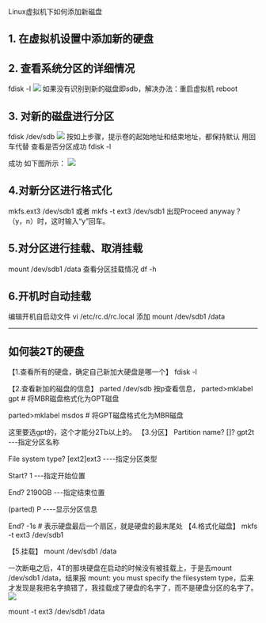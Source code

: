 Linux虚拟机下如何添加新磁盘
## 1. 在虚拟机设置中添加新的硬盘
## 2. 查看系统分区的详细情况
fdisk -l
![](https://sxm-upload.oss-cn-beijing.aliyuncs.com/imgs/be14ea04-cf48-4f69-91bf-6280fb64b108.png)
如果没有识别到新的磁盘即sdb，解决办法：重启虚拟机 reboot
## 3. 对新的磁盘进行分区
fdisk /dev/sdb
![](https://sxm-upload.oss-cn-beijing.aliyuncs.com/imgs/150bf569-d52b-4bd4-a6b1-94a665dd4387.png)
按如上步骤，提示卷的起始地址和结束地址，都保持默认 用回车代替
查看是否分区成功
fdisk -l


成功 如下图所示：
![](https://sxm-upload.oss-cn-beijing.aliyuncs.com/imgs/bbbcbd39-3307-48e7-a6ce-98cc16392fd1.png)


## 4.对新分区进行格式化
mkfs.ext3 /dev/sdb1
或者   mkfs -t ext3 /dev/sdb1
出现Proceed anyway？（y，n）时，这时输入“y”回车。  


## 5.对分区进行挂载、取消挂载
mount /dev/sdb1 /data
查看分区挂载情况
df -h
## 6.开机时自动挂载
编辑开机自启动文件
vi /etc/rc.d/rc.local
添加   mount /dev/sdb1 /data








-----------------------------
## 如何装2T的硬盘
【1.查看所有的硬盘，确定自己新加大硬盘是哪一个】
fdisk -l

【2.查看新加的磁盘的信息】
parted /dev/sdb
按p查看信息，
parted>mklabel gpt # 将MBR磁盘格式化为GPT磁盘

parted>mklabel msdos # 将GPT磁盘格式化为MBR磁盘

这里要选gpt的，这个才能分2Tb以上的。
【3.分区】
Partition name?  []? gpt2t      ---指定分区名称

File system type? [ext2]ext3    ----指定分区类型

Start? 1                      ---指定开始位置

End? 2190GB                ---指定结束位置

(parted) P                    ----显示分区信息      


End? -1s        # 表示硬盘最后一个扇区，就是硬盘的最末尾处 
【4.格式化磁盘】
 mkfs -t ext3 /dev/sdb1

【5.挂载】
mount /dev/sdb1 /data





一次断电之后，4T的那块硬盘在启动的时候没有被挂载上，于是去mount /dev/sdb1 /data，结果报 mount: you must specify the filesystem type，后来才发现是我把名字搞错了，我挂载成了硬盘的名字了，而不是硬盘分区的名字了。
![](https://sxm-upload.oss-cn-beijing.aliyuncs.com/imgs/511057f1-6dff-4922-b630-5b555baf78dd.png)




mount   -t ext3 /dev/sdb1 /data







 
